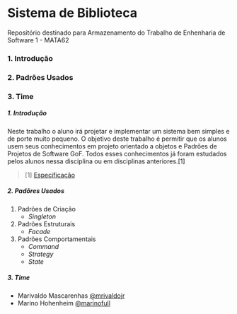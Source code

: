 Sistema de Biblioteca
=====================




Repositório destinado para Armazenamento do Trabalho de Enhenharia de Software 1 - MATA62

### 1. Introdução
### 2. Padrões Usados
### 3. Time



##### 1. Introdução

Neste trabalho o aluno irá projetar e implementar um sistema bem simples e de porte muito pequeno. O objetivo deste trabalho é permitir que os alunos usem seus conhecimentos em projeto orientado a objetos e Padrões de Projetos de Software GoF.
Todos esses conhecimentos já foram estudados pelos alunos nessa disciplina ou em disciplinas anteriores.[1]
>[1] [Especificação](https://disciplinas.dcc.ufba.br/pub/MATA62/Turma02Semestre20142/EnunciadoDoTrabalho.pdf)

##### 2. Padõres Usados

1. Padrões de Criação
   * *Singleton*
2. Padrões Estruturais
   * *Facade*
3. Padrões Comportamentais
   * *Command*
   * *Strategy*
   * *State*

##### 3. Time

* Marivaldo Mascarenhas [@mrivaldojr](https://github.com/mrivaldojr)
* Marino Hohenheim [@marinofull](https://github.com/marinofull)
